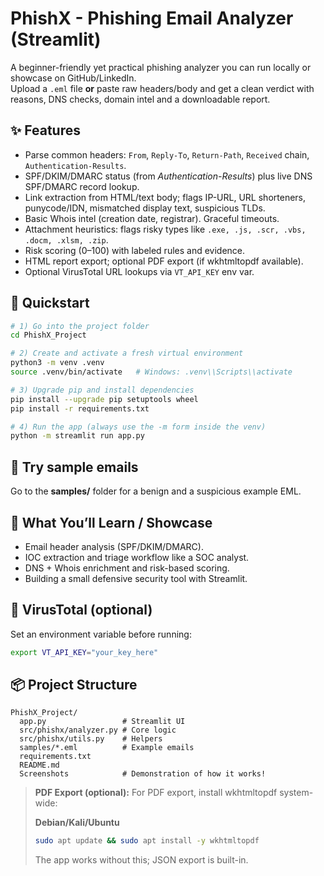 # PhishX - Phishing Email Analyzer (Streamlit)

A beginner-friendly yet practical phishing analyzer you can run locally or showcase on GitHub/LinkedIn.  
Upload a `.eml` file **or** paste raw headers/body and get a clean verdict with reasons, DNS checks, domain intel and a downloadable report.

## ✨ Features
- Parse common headers: `From`, `Reply-To`, `Return-Path`, `Received` chain, `Authentication-Results`.
- SPF/DKIM/DMARC status (from *Authentication-Results*) plus live DNS SPF/DMARC record lookup.
- Link extraction from HTML/text body; flags IP-URL, URL shorteners, punycode/IDN, mismatched display text, suspicious TLDs.
- Basic Whois intel (creation date, registrar). Graceful timeouts.
- Attachment heuristics: flags risky types like `.exe, .js, .scr, .vbs, .docm, .xlsm, .zip`.
- Risk scoring (0–100) with labeled rules and evidence.
- HTML report export; optional PDF export (if wkhtmltopdf available).
- Optional VirusTotal URL lookups via `VT_API_KEY` env var.

## 🏁 Quickstart
```bash
# 1) Go into the project folder
cd PhishX_Project

# 2) Create and activate a fresh virtual environment
python3 -m venv .venv
source .venv/bin/activate   # Windows: .venv\\Scripts\\activate

# 3) Upgrade pip and install dependencies
pip install --upgrade pip setuptools wheel
pip install -r requirements.txt

# 4) Run the app (always use the -m form inside the venv)
python -m streamlit run app.py
```

## 🧪 Try sample emails
Go to the **samples/** folder for a benign and a suspicious example EML.

## 🧠 What You’ll Learn / Showcase
- Email header analysis (SPF/DKIM/DMARC).
- IOC extraction and triage workflow like a SOC analyst.
- DNS + Whois enrichment and risk-based scoring.
- Building a small defensive security tool with Streamlit.

## 🔐 VirusTotal (optional)
Set an environment variable before running:
```bash
export VT_API_KEY="your_key_here"
```

## 📦 Project Structure
```
PhishX_Project/
  app.py                 # Streamlit UI
  src/phishx/analyzer.py # Core logic
  src/phishx/utils.py    # Helpers
  samples/*.eml          # Example emails
  requirements.txt
  README.md
  Screenshots            # Demonstration of how it works!
```

> **PDF Export (optional):** For PDF export, install wkhtmltopdf system-wide:
>
> **Debian/Kali/Ubuntu**
> ```bash
> sudo apt update && sudo apt install -y wkhtmltopdf
> ```
> The app works without this; JSON export is built-in.

